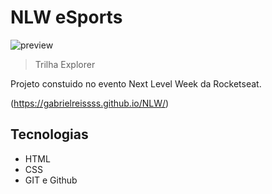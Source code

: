 # NLW eSports 

![preview](./github/preview.png)

> Trilha Explorer

Projeto constuido no evento Next Level Week da Rocketseat.


(https://gabrielreissss.github.io/NLW/)


## Tecnologias

- HTML
- CSS
- GIT e Github
